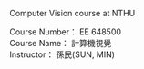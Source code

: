 Computer Vision course at NTHU

Course Number： EE 648500    
Course Name： 計算機視覺    
Instructor： 孫民(SUN, MIN) 
